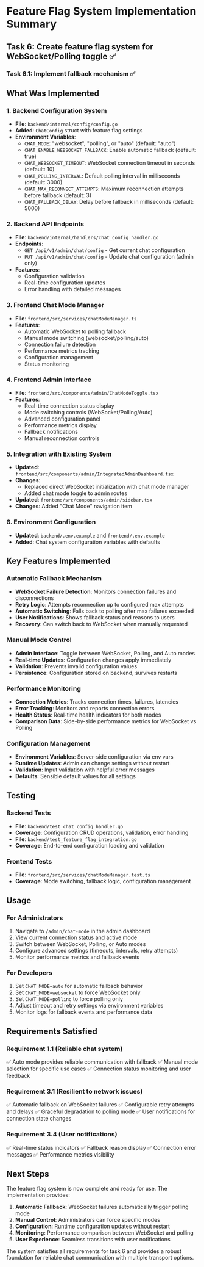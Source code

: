 # Feature Flag System Implementation Summary

## Task 6: Create feature flag system for WebSocket/Polling toggle ✅

### Task 6.1: Implement fallback mechanism ✅

## What Was Implemented

### 1. Backend Configuration System
- **File**: `backend/internal/config/config.go`
- **Added**: `ChatConfig` struct with feature flag settings
- **Environment Variables**:
  - `CHAT_MODE`: "websocket", "polling", or "auto" (default: "auto")
  - `CHAT_ENABLE_WEBSOCKET_FALLBACK`: Enable automatic fallback (default: true)
  - `CHAT_WEBSOCKET_TIMEOUT`: WebSocket connection timeout in seconds (default: 10)
  - `CHAT_POLLING_INTERVAL`: Default polling interval in milliseconds (default: 3000)
  - `CHAT_MAX_RECONNECT_ATTEMPTS`: Maximum reconnection attempts before fallback (default: 3)
  - `CHAT_FALLBACK_DELAY`: Delay before fallback in milliseconds (default: 5000)

### 2. Backend API Endpoints
- **File**: `backend/internal/handlers/chat_config_handler.go`
- **Endpoints**:
  - `GET /api/v1/admin/chat/config` - Get current chat configuration
  - `PUT /api/v1/admin/chat/config` - Update chat configuration (admin only)
- **Features**:
  - Configuration validation
  - Real-time configuration updates
  - Error handling with detailed messages

### 3. Frontend Chat Mode Manager
- **File**: `frontend/src/services/chatModeManager.ts`
- **Features**:
  - Automatic WebSocket to polling fallback
  - Manual mode switching (websocket/polling/auto)
  - Connection failure detection
  - Performance metrics tracking
  - Configuration management
  - Status monitoring

### 4. Frontend Admin Interface
- **File**: `frontend/src/components/admin/ChatModeToggle.tsx`
- **Features**:
  - Real-time connection status display
  - Mode switching controls (WebSocket/Polling/Auto)
  - Advanced configuration panel
  - Performance metrics display
  - Fallback notifications
  - Manual reconnection controls

### 5. Integration with Existing System
- **Updated**: `frontend/src/components/admin/IntegratedAdminDashboard.tsx`
- **Changes**: 
  - Replaced direct WebSocket initialization with chat mode manager
  - Added chat mode toggle to admin routes
- **Updated**: `frontend/src/components/admin/sidebar.tsx`
- **Changes**: Added "Chat Mode" navigation item

### 6. Environment Configuration
- **Updated**: `backend/.env.example` and `frontend/.env.example`
- **Added**: Chat system configuration variables with defaults

## Key Features Implemented

### Automatic Fallback Mechanism
- **WebSocket Failure Detection**: Monitors connection failures and disconnections
- **Retry Logic**: Attempts reconnection up to configured max attempts
- **Automatic Switching**: Falls back to polling after max failures exceeded
- **User Notifications**: Shows fallback status and reasons to users
- **Recovery**: Can switch back to WebSocket when manually requested

### Manual Mode Control
- **Admin Interface**: Toggle between WebSocket, Polling, and Auto modes
- **Real-time Updates**: Configuration changes apply immediately
- **Validation**: Prevents invalid configuration values
- **Persistence**: Configuration stored on backend, survives restarts

### Performance Monitoring
- **Connection Metrics**: Tracks connection times, failures, latencies
- **Error Tracking**: Monitors and reports connection errors
- **Health Status**: Real-time health indicators for both modes
- **Comparison Data**: Side-by-side performance metrics for WebSocket vs Polling

### Configuration Management
- **Environment Variables**: Server-side configuration via env vars
- **Runtime Updates**: Admin can change settings without restart
- **Validation**: Input validation with helpful error messages
- **Defaults**: Sensible default values for all settings

## Testing

### Backend Tests
- **File**: `backend/test_chat_config_handler.go`
- **Coverage**: Configuration CRUD operations, validation, error handling
- **File**: `backend/test_feature_flag_integration.go`
- **Coverage**: End-to-end configuration loading and validation

### Frontend Tests
- **File**: `frontend/src/services/chatModeManager.test.ts`
- **Coverage**: Mode switching, fallback logic, configuration management

## Usage

### For Administrators
1. Navigate to `/admin/chat-mode` in the admin dashboard
2. View current connection status and active mode
3. Switch between WebSocket, Polling, or Auto modes
4. Configure advanced settings (timeouts, intervals, retry attempts)
5. Monitor performance metrics and fallback events

### For Developers
1. Set `CHAT_MODE=auto` for automatic fallback behavior
2. Set `CHAT_MODE=websocket` to force WebSocket only
3. Set `CHAT_MODE=polling` to force polling only
4. Adjust timeout and retry settings via environment variables
5. Monitor logs for fallback events and performance data

## Requirements Satisfied

### Requirement 1.1 (Reliable chat system)
✅ Auto mode provides reliable communication with fallback
✅ Manual mode selection for specific use cases
✅ Connection status monitoring and user feedback

### Requirement 3.1 (Resilient to network issues)
✅ Automatic fallback on WebSocket failures
✅ Configurable retry attempts and delays
✅ Graceful degradation to polling mode
✅ User notifications for connection state changes

### Requirement 3.4 (User notifications)
✅ Real-time status indicators
✅ Fallback reason display
✅ Connection error messages
✅ Performance metrics visibility

## Next Steps

The feature flag system is now complete and ready for use. The implementation provides:

1. **Automatic Fallback**: WebSocket failures automatically trigger polling mode
2. **Manual Control**: Administrators can force specific modes
3. **Configuration**: Runtime configuration updates without restart
4. **Monitoring**: Performance comparison between WebSocket and polling
5. **User Experience**: Seamless transitions with user notifications

The system satisfies all requirements for task 6 and provides a robust foundation for reliable chat communication with multiple transport options.
